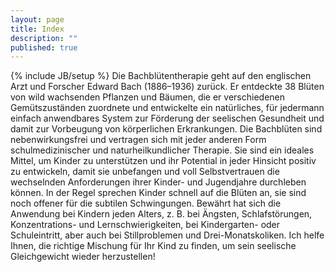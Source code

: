```yaml
---
layout: page
title: Index
description: ""
published: true
---
```


{% include JB/setup %}
Die Bachblütentherapie geht auf den englischen Arzt und Forscher Edward Bach (1886–1936) zurück. Er entdeckte 38 Blüten von wild wachsenden Pflanzen und Bäumen, die er verschiedenen Gemütszuständen zuordnete und entwickelte ein natürliches, für jedermann einfach anwendbares System zur Förderung der seelischen Gesundheit und damit zur Vorbeugung von körperlichen Erkrankungen.
Die Bachblüten sind nebenwirkungsfrei und vertragen sich mit jeder anderen Form schulmedizinischer und naturheilkundlicher Therapie. Sie sind ein ideales Mittel, um Kinder zu unterstützen und ihr Potential in jeder Hinsicht positiv zu entwickeln, damit sie unbefangen und voll Selbstvertrauen die wechselnden Anforderungen ihrer Kinder- und Jugendjahre durchleben können.
In der Regel sprechen Kinder schnell auf die Blüten an, sie sind noch offener für die subtilen Schwingungen. Bewährt hat sich die Anwendung bei Kindern jeden Alters, z. B. bei Ängsten, Schlafstörungen, Konzentrations- und Lernschwierigkeiten, bei Kindergarten- oder Schuleintritt, aber auch bei Stillproblemen und Drei-Monatskoliken.
Ich helfe Ihnen, die richtige Mischung für Ihr Kind zu finden, um sein seelische Gleichgewicht wieder herzustellen!
